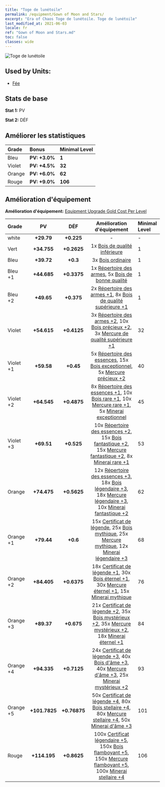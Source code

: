 ```yaml
---
title: "Toge de lunétoile"
permalink: /equipment/Gown of Moon and Stars/
excerpt: "Era of Chaos Toge de lunétoile. Toge de lunétoile"
last_modified_at: 2021-06-03
locale: fr
ref: "Gown of Moon and Stars.md"
toc: false
classes: wide
---
```


  ![Toge de lunétoile](/images/e/e_9012.png)

## Used by Units:

* [Fée](/fr/units/Sprite/) 


## Stats de base
 **Stat 1:** PV

 **Stat 2:** DÉF

## Améliorer les statistiques

  |     Grade    |   Bonus | Minimal Level | 
  |:-------------|:--------|:--------------| 
  | Bleu | **PV: +3.0%** | **1** | 
  | Violet | **PV: +4.5%** | **32** | 
  | Orange | **PV: +6.0%** | **62** | 
  | Rouge | **PV: +9.0%** | **106** | 


## Amélioration d'équipement
 **Amélioration d'équipement:** [Equipment Upgrade Gold Cost Per Level](/equipment/EquipmentUpgradeCostPerLevel/) 

  |          Grade      | PV | DÉF | Amélioration d'équipement | Minimal Level |
  |:--------------------|:---------:|:---------:|:----------------:|:--------------|
  | white | **+29.79** | **+0.225** | - | - |
  | Vert | **+34.755** | **+0.2625** | 1x [Bois de qualité inférieure](/ItemsFR/mat_1/) | 1 |
  | Bleu | **+39.72** | **+0.3** | 3x [Bois ordinaire](/ItemsFR/mat_7/) | 1 |
  | Bleu +1 | **+44.685** | **+0.3375** | 1x [Répertoire des armes](/ItemsFR/mat_18/), 5x [Bois de bonne qualité](/ItemsFR/mat_13/) | 1 |
  | Bleu +2 | **+49.65** | **+0.375** | 2x [Répertoire des armes +1](/ItemsFR/mat_25/), 8x [Bois de qualité supérieure +1](/ItemsFR/mat_20/) | 1 |
  | Violet | **+54.615** | **+0.4125** | 3x [Répertoire des armes +2](/ItemsFR/mat_32/), 10x [Bois précieux +2](/ItemsFR/mat_27/), 3x [Mercure de qualité supérieure +1](/ItemsFR/mat_21/) | 32 |
  | Violet +1 | **+59.58** | **+0.45** | 5x [Répertoire des essences](/ItemsFR/mat_39/), 15x [Bois exceptionnel](/ItemsFR/mat_34/), 5x [Mercure précieux +2](/ItemsFR/mat_28/) | 40 |
  | Violet +2 | **+64.545** | **+0.4875** | 8x [Répertoire des essences +1](/ItemsFR/mat_46/), 10x [Bois rare +1](/ItemsFR/mat_41/), 10x [Mercure rare +1](/ItemsFR/mat_42/), 5x [Minerai exceptionnel](/ItemsFR/mat_33/) | 45 |
  | Violet +3 | **+69.51** | **+0.525** | 10x [Répertoire des essences +2](/ItemsFR/mat_53/), 15x [Bois fantastique +2](/ItemsFR/mat_48/), 15x [Mercure fantastique +2](/ItemsFR/mat_49/), 8x [Minerai rare +1](/ItemsFR/mat_40/) | 53 |
  | Orange | **+74.475** | **+0.5625** | 12x [Répertoire des essences +3](/ItemsFR/mat_60/), 18x [Bois légendaire +3](/ItemsFR/mat_55/), 18x [Mercure légendaire +3](/ItemsFR/mat_56/), 10x [Minerai fantastique +2](/ItemsFR/mat_47/) | 62 |
  | Orange +1 | **+79.44** | **+0.6** | 15x [Certificat de légende](/ItemsFR/mat_67/), 25x [Bois mythique](/ItemsFR/mat_62/), 25x [Mercure mythique](/ItemsFR/mat_63/), 12x [Minerai légendaire +3](/ItemsFR/mat_54/) | 68 |
  | Orange +2 | **+84.405** | **+0.6375** | 18x [Certificat de légende +1](/ItemsFR/mat_74/), 30x [Bois éternel +1](/ItemsFR/mat_69/), 30x [Mercure éternel +1](/ItemsFR/mat_70/), 15x [Minerai mythique](/ItemsFR/mat_61/) | 76 |
  | Orange +3 | **+89.37** | **+0.675** | 21x [Certificat de légende +2](/ItemsFR/mat_81/), 35x [Bois mystérieux +2](/ItemsFR/mat_76/), 35x [Mercure mystérieux +2](/ItemsFR/mat_77/), 18x [Minerai éternel +1](/ItemsFR/mat_68/) | 84 |
  | Orange +4 | **+94.335** | **+0.7125** | 24x [Certificat de légende +3](/ItemsFR/mat_88/), 40x [Bois d'âme +3](/ItemsFR/mat_83/), 40x [Mercure d'âme +3](/ItemsFR/mat_84/), 25x [Minerai mystérieux +2](/ItemsFR/mat_75/) | 93 |
  | Orange +5 | **+101.7825** | **+0.76875** | 50x [Certificat de légende +4](/ItemsFR/mat_95/), 80x [Bois stellaire +4](/ItemsFR/mat_90/), 80x [Mercure stellaire +4](/ItemsFR/mat_91/), 50x [Minerai d'âme +3](/ItemsFR/mat_82/) | 101 |
  | Rouge | **+114.195** | **+0.8625** | 100x [Certificat légendaire +5](/ItemsFR/mat_102/), 150x [Bois flamboyant +5](/ItemsFR/mat_97/), 150x [Mercure flamboyant +5](/ItemsFR/mat_98/), 100x [Minerai stellaire +4](/ItemsFR/mat_89/) | 106 |

